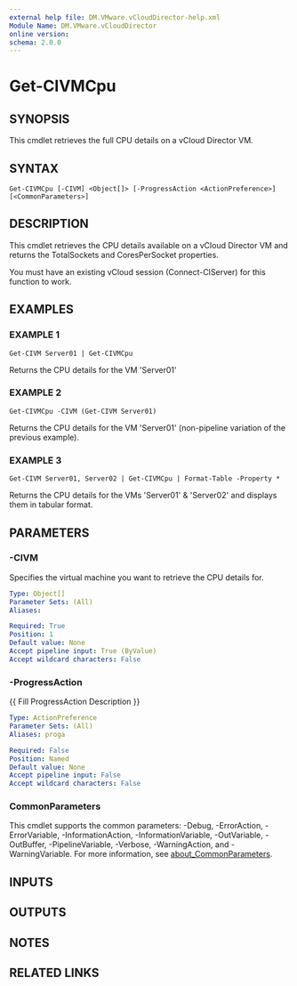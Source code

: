 ```yaml
---
external help file: DM.VMware.vCloudDirector-help.xml
Module Name: DM.VMware.vCloudDirector
online version:
schema: 2.0.0
---
```


# Get-CIVMCpu

## SYNOPSIS
This cmdlet retrieves the full CPU details on a vCloud Director VM.

## SYNTAX

```
Get-CIVMCpu [-CIVM] <Object[]> [-ProgressAction <ActionPreference>] [<CommonParameters>]
```

## DESCRIPTION
This cmdlet retrieves the CPU details available on a vCloud Director VM and returns the TotalSockets and CoresPerSocket properties.

You must have an existing vCloud session (Connect-CIServer) for this function to work.

## EXAMPLES

### EXAMPLE 1
```
Get-CIVM Server01 | Get-CIVMCpu
```

Returns the CPU details for the VM 'Server01'

### EXAMPLE 2
```
Get-CIVMCpu -CIVM (Get-CIVM Server01)
```

Returns the CPU details for the VM 'Server01' (non-pipeline variation of the previous example).

### EXAMPLE 3
```
Get-CIVM Server01, Server02 | Get-CIVMCpu | Format-Table -Property *
```

Returns the CPU details for the VMs 'Server01' & 'Server02' and displays them in tabular format.

## PARAMETERS

### -CIVM
Specifies the virtual machine you want to retrieve the CPU details for.

```yaml
Type: Object[]
Parameter Sets: (All)
Aliases:

Required: True
Position: 1
Default value: None
Accept pipeline input: True (ByValue)
Accept wildcard characters: False
```

### -ProgressAction
{{ Fill ProgressAction Description }}

```yaml
Type: ActionPreference
Parameter Sets: (All)
Aliases: proga

Required: False
Position: Named
Default value: None
Accept pipeline input: False
Accept wildcard characters: False
```

### CommonParameters
This cmdlet supports the common parameters: -Debug, -ErrorAction, -ErrorVariable, -InformationAction, -InformationVariable, -OutVariable, -OutBuffer, -PipelineVariable, -Verbose, -WarningAction, and -WarningVariable. For more information, see [about_CommonParameters](http://go.microsoft.com/fwlink/?LinkID=113216).

## INPUTS

## OUTPUTS

## NOTES

## RELATED LINKS
